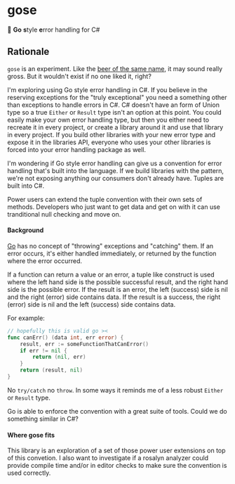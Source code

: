 # gose
:beer: **Go** **s**tyle **e**rror handling for C#

## Rationale
`gose` is an experiment. Like the [beer of the same name](https://en.wikipedia.org/wiki/Gose), it may sound really gross. But it wouldn't exist if no one liked it, right?

I'm exploring using Go style error handling in C#. If you believe in the reserving exceptions for the "truly exceptional" you need a something other than exceptions to handle errors in C#. C# doesn't have an form of Union type so a true `Either` or `Result` type isn't an option at this point. You could easily make your own error handling type, but then you either need to recreate it in every project, or create a library around it and use that library in every project. If you build other libraries with your new error type and expose it in the libraries API, everyone who uses your other libraries is forced into your error handling package as well.

I'm wondering if Go style error handling can give us a convention for error handling that's built into the language. If we build libraries with the pattern, we're not exposing anything our consumers don't already have. Tuples are built into C#. 

Power users can extend the tuple convention with their own sets of methods. Developers who just want to get data and get on with it can use tranditional null checking and move on.


#### Background

[Go](https://golang.org/) has no concept of "throwing" exceptions and "catching" them. 
If an error occurs, it's either handled immediately, or returned by the function where the error occurred.

If a function can return a value or an error, a tuple like construct is used where the left hand side is the possible
successful result, and the right hand side is the possible error. If the result is an error, the left (success) side is nil and the right (error) side contains data. If the result is a success, the right (error) side is nil and the left (success) side contains data.

For example:

```go
// hopefully this is valid go ><
func canErr() (data int, err error) {
    result, err := someFunctionThatCanError()
    if err != nil {
        return (nil, err)
    }
    return (result, nil)
}
```

No `try/catch` no `throw`. In some ways it reminds me of a less robust `Either` or `Result` type.

Go is able to enforce the convention with a great suite of tools. Could we do something similar in C#?

#### Where gose fits

This library is an exploration of a set of those power user extensions on top of this convetion.
I also want to investigate if a rosalyn analyzer could provide compile time and/or in editor checks to make sure the convention is used correctly.